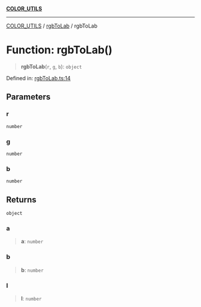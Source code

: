 [**COLOR_UTILS**](../../README.md)

***

[COLOR_UTILS](../../README.md) / [rgbToLab](../README.md) / rgbToLab

# Function: rgbToLab()

> **rgbToLab**(`r`, `g`, `b`): `object`

Defined in: [rgbToLab.ts:14](https://github.com/dailker/everyutil/blob/cee559aadda9e0c298e06364cba9020e97a8b19b/src/color/rgbToLab.ts#L14)

## Parameters

### r

`number`

### g

`number`

### b

`number`

## Returns

`object`

### a

> **a**: `number`

### b

> **b**: `number`

### l

> **l**: `number`
